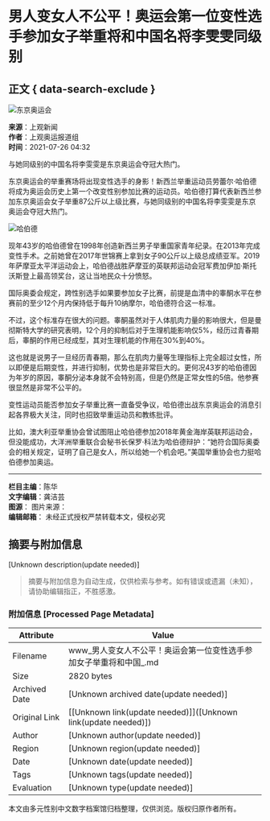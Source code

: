 # 男人变女人不公平！奥运会第一位变性选手参加女子举重将和中国名将李雯雯同级别

## 正文 { data-search-exclude }


![东京奥运会](https://images.shobserver.com/img/2020/2/18/sub_32.png)

**来源**：上观新闻  
**作者**：上观奥运报道组  
**时间**：2021-07-26 04:32  

与她同级别的中国名将李雯雯是东京奥运会夺冠大热门。

东京奥运会的举重赛场将出现变性选手的身影！新西兰举重运动员劳蕾尔·哈伯德将成为奥运会历史上第一个改变性别参加比赛的运动员。哈伯德打算代表新西兰参加东京奥运会女子举重87公斤以上级比赛，与她同级别的中国名将李雯雯是东京奥运会夺冠大热门。

![哈伯德](https://images.shobserver.com/img/2021/7/26/faa6f84446ea4ce99a5ded56176553f9.png)

现年43岁的哈伯德曾在1998年创造新西兰男子举重国家青年纪录。在2013年完成变性手术。之前她曾在2017年世锦赛上拿到女子90公斤以上级总成绩亚军。2019年萨摩亚太平洋运动会上，哈伯德战胜萨摩亚的英联邦运动会冠军费加伊加·斯托沃斯登上最高领奖台，这让当地民众十分愤怒。

国际奥委会规定，跨性别选手如果要参加女子比赛，前提是血清中的睾酮水平在参赛前的至少12个月内保持低于每升10纳摩尔，哈伯德符合这一标准。

不过，这个标准存在很大的问题。睾酮虽然对于人体肌肉力量的影响很大，但是曼彻斯特大学的研究表明，12个月的抑制后对于生理机能影响仅5%，经历过青春期后，睾酮的作用已经成型，其对生理机能的作用在30%到40%。

这也就是说男子一旦经历青春期，那么在肌肉力量等生理指标上完全超过女性，所以即便是后期变性，并进行抑制，优势也是非常巨大的。更何况43岁的哈伯德因为年岁的原因，睾酮分泌本身就不会特别高，但是仍然是正常女性的5倍。他参赛很显然是非常不公平的。

变性运动员能否参加女子举重比赛一直备受争议，哈伯德出战东京奥运会的消息引起各界极大关注，同时也招致举重运动员和教练批评。

比如，澳大利亚举重协会曾试图阻止哈伯德参加2018年黄金海岸英联邦运动会，但没能成功，大洋洲举重联合会秘书长保罗·科法为哈伯德辩护：“她符合国际奥委会的相关规定，证明了自己是女人，所以给她一个机会吧。”美国举重协会也力挺哈伯德参加奥运。

---

**栏目主编**：陈华  
**文字编辑**：龚洁芸  
**图源**： 图片来源：  
**编辑邮箱**： 未经正式授权严禁转载本文，侵权必究
<!-- tcd_original_link https://www.jfdaily.com/staticsg/res/html/web/newsDetail.html?id=389658 -->


## 摘要与附加信息

<!-- tcd_abstract -->
[Unknown description(update needed)]
<!-- tcd_abstract_end -->

> 摘要与附加信息为自动生成，仅供检索与参考。如有错误或遗漏（未知），请协助编辑指正，不胜感激。

### 附加信息 [Processed Page Metadata]

| Attribute       | Value                                  |
|-----------------|----------------------------------------|
| Filename        | www_男人变女人不公平！奥运会第一位变性选手参加女子举重将和中国_.md                             |
| Size            | 2820 bytes                           |
| Archived Date   | [Unknown archived date(update needed)]                             |
| Original Link   | [[Unknown link(update needed)]]([Unknown link(update needed)])                       |
| Author          | [Unknown author(update needed)]                               |
| Region          | [Unknown region(update needed)]                               |
| Date            | [Unknown date(update needed)]                                 |
| Tags            | [Unknown tags(update needed)]                                 |
| Evaluation            | [Unknown type(update needed)]                                 |
<!-- tcd_table_end -->

本文由多元性别中文数字档案馆归档整理，仅供浏览。版权归原作者所有。
